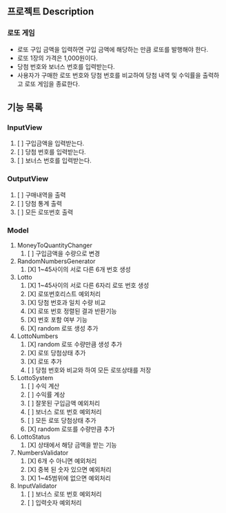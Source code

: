 
## 프로젝트 Description
### 로또 게임
- 로또 구입 금액을 입력하면 구입 금액에 해당하는 만큼 로또를 발행해야 한다.
- 로또 1장의 가격은 1,000원이다.
- 당첨 번호와 보너스 번호를 입력받는다.
- 사용자가 구매한 로또 번호와 당첨 번호를 비교하여 당첨 내역 및 수익률을 출력하고 로또 게임을 종료한다.

## 기능 목록
### InputView
1. [ ] 구입금액을 입력받는다.
2. [ ] 당첨 번호를 입력받는다.
3. [ ] 보너스 번호를 입력받는다.

### OutputView
1. [ ] 구매내역을 출력
2. [ ] 당첨 통계 출력
3. [ ] 모든 로또번호 출력

### Model
1. MoneyToQuantityChanger
   1. [ ] 구입금액을 수량으로 변경
2. RandomNumbersGenerator
   1. [X] 1~45사이의 서로 다른 6개 번호 생성
3. Lotto
   1. [X] 1~45사이의 서로 다른 6자리 로또 번호 생성
   2. [X] 로또번호리스트 예외처리
   3. [X] 당첨 번호과 일치 수량 비교
   4. [X] 로또 번호 정렬된 결과 반환기능
   5. [X] 번호 포함 여부 기능
   6. [X] random 로또 생성 추가
4. LottoNumbers
   1. [X] random 로또 수량만큼 생성 추가
   2. [X] 로또 당첨상태 추가
   3. [X] 로또 추가
   4. [ ] 당첨 번호와 비교와 하여 모든 로또상태를 저장
5. LottoSystem
   1. [ ] 수익 계산
   2. [ ] 수익률 계상
   3. [ ] 잘못된 구입금액 예외처리
   4. [ ] 보너스 로또 번호 예외처리
   5. [ ] 모든 로또 당첨상태 추가
   6. [X] random 로또를 수량만큼 추가
6. LottoStatus
   1. [X] 상태에서 해당 금액을 받는 기능
7. NumbersValidator
   1. [X] 6개 수 아니면 예외처리
   2. [X] 중복 된 숫자 있으면 예외처리
   3. [X] 1~45범위에 없으면 예외처리
8. InputValidator
   1. [ ] 보너스 로또 번호 예외처리
   2. [ ] 입력숫자 예외처리
   
   
